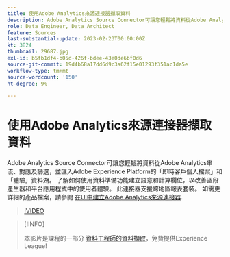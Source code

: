 ```yaml
---
title: 使用Adobe Analytics來源連接器擷取資料
description: Adobe Analytics Source Connector可讓您輕鬆將資料從Adobe Analytics串流、對應及篩選，並匯入Adobe Experience Platform的「即時客戶個人檔案」和「體驗」資料湖。
role: Data Engineer, Data Architect
feature: Sources
last-substantial-update: 2023-02-23T00:00:00Z
kt: 3824
thumbnail: 29687.jpg
exl-id: b5fb1df4-b05d-426f-bdee-43e0de6bf0d6
source-git-commit: 19d4b68a17dd6d9c3a62f15e01293f351ac1da5e
workflow-type: tm+mt
source-wordcount: '150'
ht-degree: 9%

---
```


# 使用Adobe Analytics來源連接器擷取資料

Adobe Analytics Source Connector可讓您輕鬆將資料從Adobe Analytics串流、對應及篩選，並匯入Adobe Experience Platform的「即時客戶個人檔案」和「體驗」資料湖。 了解如何使用資料準備功能建立語意和計算欄位，以改善區段產生器和平台應用程式中的使用者體驗。 此連接器支援跨地區報表套裝。 如需更詳細的產品檔案，請參閱 [在UI中建立Adobe Analytics來源連接器](https://experienceleague.adobe.com/docs/experience-platform/sources/ui-tutorials/create/adobe-applications/analytics.html?lang=zh-Hant).

>[!VIDEO](https://video.tv.adobe.com/v/29687?quality=12&learn=on)

>[!INFO]
>
> 本影片是課程的一部分 [資料工程師的資料擷取](https://experienceleague.adobe.com/?lang=zh-Hant?recommended=ExperiencePlatform-D-1-2020.1.dataingestion)，免費提供Experience League!
